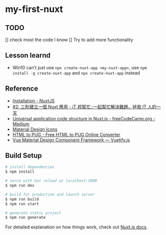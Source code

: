 # my-first-nuxt


## TODO
[] check most the code I know
[] Try to add more functionality




## Lesson learnd
- Win10 can't just use `npx create-nuxt-app <my-nuxt-app>`, use `npm install -g create-nuxt-app` and `npx create-nuxt-app` instead



## Reference
- [Installation - NuxtJS](https://nuxtjs.org/guide/installation)
- [#2: 三秒建立一個 Nuxt 應用 - iT 邦幫忙::一起幫忙解決難題，拯救 IT 人的一天](https://ithelp.ithome.com.tw/articles/10200543)
- [Universal application code structure in Nuxt.js - freeCodeCamp.org - Medium](https://medium.com/free-code-camp/universal-application-code-structure-in-nuxt-js-4cd014cc0baa)
- [Material Design Icons](https://materialdesignicons.com/cdn/2.0.46/)
- [HTML to PUG - Free HTML to PUG Online Converter](https://html-to-pug.com/)
- [Vue Material Design Component Framework — Vuetify.js](https://vuetifyjs.com/en/)


## Build Setup

```bash
# install dependencies
$ npm install

# serve with hot reload at localhost:3000
$ npm run dev

# build for production and launch server
$ npm run build
$ npm run start

# generate static project
$ npm run generate
```

For detailed explanation on how things work, check out [Nuxt.js docs](https://nuxtjs.org).
